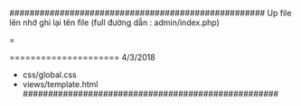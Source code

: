 ###################################################
Up file lên nhớ ghi lại tên file (full đường dẫn : admin/index.php)

=

===================== 4/3/2018
- css/global.css
- views/template.html
###################################################
